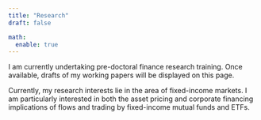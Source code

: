 ```yaml
---
title: "Research"
draft: false

math:
  enable: true
---
```


I am currently undertaking pre-doctoral finance research training. Once available, drafts of my working papers will be displayed on this page. 

Currently, my research interests lie in the area of fixed-income markets. I am particularly interested in both the asset pricing and corporate financing implications of flows and trading by fixed-income mutual funds and ETFs. 



